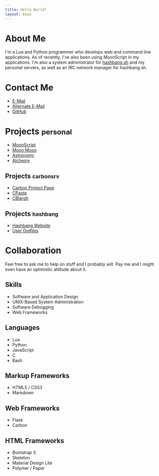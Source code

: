 ```yaml
---
title: Hello World!
layout: base
---
```


# About Me

I'm a Lua and Python programmer who develops web and command line applications.
As of recently, I've also been using MoonScript in my applications. I'm also
a system administrator for [hashbang.sh](https://hashbang.sh) and my personal
servers, as well as an IRC network manager for hashbang.sh.

# Contact Me

* [E-Mail](mailto:charles@hashbang.sh)
* [Alternate E-Mail](mailto:charlesh2016@usd402.com)
* [GitHub](https://github.com/ChickenNuggers)

# Projects <small>personal</small>

 * [MoonScript](https://github.com/ChickenNuggers/moonscript)
 * [Moon Moon](https://github.com/ChickenNuggers/Moon-Moon)
 * [Astronomy](https://github.com/ChickenNuggers/Astronomy)
 * [Alchemy](https://github.com/ChickenNuggers/Alchemy)

## Projects <small>carbonsrv</small>

 * [Carbon Project Page](https://github.com/carbonsrv)
 * [CPaste](https://github.com/carbonsrv/cpaste)
 * [CBlargh](https://github.com/carbonsrv/cblargh)

## Projects <small>hashbang</small>

 * [Hashbang Website](https://hashbang.sh)
 * [User Dotfiles](https://github.com/hashbang/dotfiles)

# Collaboration

Feel free to ask me to help on stuff and I probably will. Pay me and I might
even have an optimistic attitude about it.

## Skills

 * Software and Application Design
 * UNIX-Based System Administration
 * Software Debugging
 * Web Frameworks

## Languages

 * Lua
 * Python
 * JavaScript
 * C
 * Bash

## Markup Frameworks

 * HTML5 / CSS3
 * Markdown

## Web Frameworks

 * Flask
 * Carbon

## HTML Frameworks

 * Bootstrap 3
 * Skeleton
 * Material Design Lite
 * Polymer / Paper
